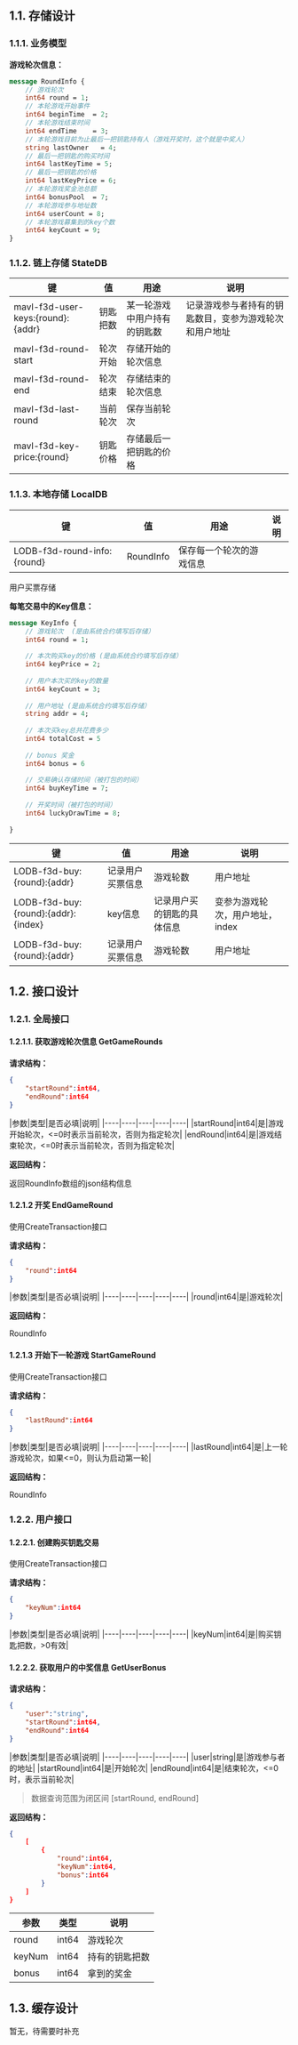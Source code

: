 ## 1.1. 存储设计

### 1.1.1. 业务模型

**游戏轮次信息：**
```protobuf
message RoundInfo {
    // 游戏轮次
    int64 round = 1;
    // 本轮游戏开始事件
    int64 beginTime  = 2;
    // 本轮游戏结束时间
    int64 endTime    = 3;
    // 本轮游戏目前为止最后一把钥匙持有人（游戏开奖时，这个就是中奖人）
    string lastOwner   = 4;
    // 最后一把钥匙的购买时间
    int64 lastKeyTime = 5;
    // 最后一把钥匙的价格
    int64 lastKeyPrice = 6;
    // 本轮游戏奖金池总额
    int64 bonusPool  = 7;
    // 本轮游戏参与地址数
    int64 userCount = 8;
    // 本轮游戏募集到的key个数
    int64 keyCount = 9;
}
```

### 1.1.2. 链上存储 StateDB
|键|值|用途|说明|
|-|-|-|-|
|mavl-f3d-user-keys:{round}:{addr}|钥匙把数|某一轮游戏中用户持有的钥匙数|记录游戏参与者持有的钥匙数目，变参为游戏轮次和用户地址|
|mavl-f3d-round-start|轮次开始|存储开始的轮次信息|
|mavl-f3d-round-end|轮次结束|存储结束的轮次信息|
|mavl-f3d-last-round|当前轮次|保存当前轮次||
|mavl-f3d-key-price:{round}|钥匙价格|存储最后一把钥匙的价格|

### 1.1.3. 本地存储 LocalDB
|键|值|用途|说明|
|-|-|-|-|
|LODB-f3d-round-info:{round}|RoundInfo|保存每一个轮次的游戏信息||

用户买票存储

**每笔交易中的Key信息：**
```protobuf
message KeyInfo {
    // 游戏轮次  (是由系统合约填写后存储）
    int64 round = 1;
      
    // 本次购买key的价格 (是由系统合约填写后存储）
    int64 keyPrice = 2;  
    
    // 用户本次买的key的数量
    int64 keyCount = 3;
    
    // 用户地址 (是由系统合约填写后存储）
    string addr = 4;
    
    // 本次买key总共花费多少
    int64 totalCost = 5
    
    // bonus 奖金
    int64 bonus = 6
    
    // 交易确认存储时间（被打包的时间）
    int64 buyKeyTime = 7;
    
    // 开奖时间（被打包的时间）
    int64 luckyDrawTime = 8;
    
}
```

|键|值|用途|说明|
|-|-|-|-|
|LODB-f3d-buy:{round}:{addr}|记录用户买票信息|游戏轮数|用户地址|
|LODB-f3d-buy:{round}:{addr}:{index}|key信息|记录用户买的钥匙的具体信息|变参为游戏轮次，用户地址，index|
|LODB-f3d-buy:{round}:{addr}|记录用户买票信息|游戏轮数|用户地址|




## 1.2. 接口设计
### 1.2.1. 全局接口
#### 1.2.1.1. 获取游戏轮次信息 GetGameRounds
**请求结构：**
```json
{
    "startRound":int64,
    "endRound":int64
}
```

|参数|类型|是否必填|说明|
|----|----|----|----|----|
|startRound|int64|是|游戏开始轮次，<=0时表示当前轮次，否则为指定轮次|
|endRound|int64|是|游戏结束轮次，<=0时表示当前轮次，否则为指定轮次|

**返回结构：**

返回RoundInfo数组的json结构信息

#### 1.2.1.2 开奖 EndGameRound
使用CreateTransaction接口

**请求结构：**
```json
{
    "round":int64
}
```

|参数|类型|是否必填|说明|
|----|----|----|----|----|
|round|int64|是|游戏轮次|

**返回结构：**

RoundInfo

#### 1.2.1.3 开始下一轮游戏 StartGameRound
使用CreateTransaction接口

**请求结构：**
```json
{
    "lastRound":int64
}
```

|参数|类型|是否必填|说明|
|----|----|----|----|----|
|lastRound|int64|是|上一轮游戏轮次，如果<=0，则认为启动第一轮|

**返回结构：**

RoundInfo

### 1.2.2. 用户接口
#### 1.2.2.1. 创建购买钥匙交易
使用CreateTransaction接口

**请求结构：**
```json
{
    "keyNum":int64
}
```

|参数|类型|是否必填|说明|
|----|----|----|----|----|
|keyNum|int64|是|购买钥匙把数，>0有效|

#### 1.2.2.2. 获取用户的中奖信息 GetUserBonus
**请求结构：**
```json
{
    "user":"string",
    "startRound":int64,
    "endRound":int64
}
```

|参数|类型|是否必填|说明|
|----|----|----|----|----|
|user|string|是|游戏参与者的地址|
|startRound|int64|是|开始轮次|
|endRound|int64|是|结束轮次，<=0时，表示当前轮次|

> 数据查询范围为闭区间 [startRound, endRound]

**返回结构：**
```json
{
    [
        {
            "round":int64,
            "keyNum":int64,
            "bonus":int64
        }
    ]
}
```

|参数|类型|说明|
|----|----|----|
|round|int64|游戏轮次|
|keyNum|int64|持有的钥匙把数|
|bonus|int64|拿到的奖金|


## 1.3. 缓存设计
暂无，待需要时补充
